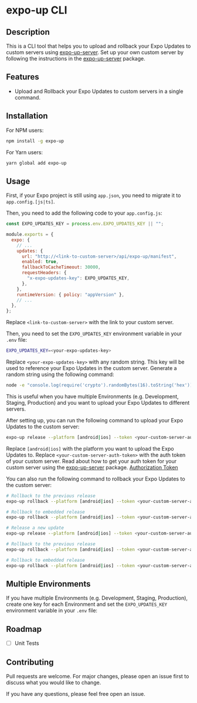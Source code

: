 # expo-up CLI

## Description

This is a CLI tool that helps you to upload and rollback your Expo Updates to custom servers using [expo-up-server](https://www.npmjs.com/package/expo-up-server). Set up your own custom server by following the instructions in the [expo-up-server](https://www.npmjs.com/package/expo-up-server) package.

## Features

- Upload and Rollback your Expo Updates to custom servers in a single command.

## Installation

For NPM users:

```bash
npm install -g expo-up
```

For Yarn users:

```bash
yarn global add expo-up
```

## Usage

First, if your Expo project is still using `app.json`, you need to migrate it to `app.config.[js|ts]`. 

Then, you need to add the following code to your `app.config.js`:

```js
const EXPO_UPDATES_KEY = process.env.EXPO_UPDATES_KEY || "";

module.exports = {
  expo: {
    // ...
    updates: {
      url: "http://<link-to-custom-server>/api/expo-up/manifest",
      enabled: true,
      fallbackToCacheTimeout: 30000,
      requestHeaders: {
        "x-expo-updates-key": EXPO_UPDATES_KEY,
      },
    },
    runtimeVersion: { policy: "appVersion" },
    // ...
  },
};
```

Replace `<link-to-custom-server>` with the link to your custom server.

Then, you need to set the `EXPO_UPDATES_KEY` environment variable in your `.env` file:

```bash
EXPO_UPDATES_KEY=<your-expo-updates-key>
```

Replace `<your-expo-updates-key>` with any random string. This key will be used to reference your Expo Updates in the custom server. Generate a random string using the following command:

```bash
node -e "console.log(require('crypto').randomBytes(16).toString('hex'))"
```

This is useful when you have multiple Environments (e.g. Development, Staging, Production) and you want to upload your Expo Updates to different servers.

After setting up, you can run the following command to upload your Expo Updates to the custom server:

```bash
expo-up release --platform [android|ios] --token <your-custom-server-auth-token>
```

Replace `[android|ios]` with the platform you want to upload the Expo Updates to. Replace `<your-custom-server-auth-token>` with the auth token of your custom server. Read about how to get your auth token for your custom server using the [expo-up-server](https://www.npmjs.com/package/expo-up-server) package. [Authorization Token](https://github.com/glncy/expo-up-server#authorization-token)

You can also run the following command to rollback your Expo Updates to the custom server:

```bash
# Rollback to the previous release
expo-up rollback --platform [android|ios] --token <your-custom-server-auth-token>
```

```bash
# Rollback to embedded release
expo-up rollback --platform [android|ios] --token <your-custom-server-auth-token> --embedded
```

```bash
# Release a new update
expo-up release --platform [android|ios] --token <your-custom-server-auth-token>

# Rollback to the previous release
expo-up rollback --platform [android|ios] --token <your-custom-server-auth-token>

# Rollback to embedded release
expo-up rollback --platform [android|ios] --token <your-custom-server-auth-token> --embedded
```

## Multiple Environments

If you have multiple Environments (e.g. Development, Staging, Production), create one key for each Environment and set the `EXPO_UPDATES_KEY` environment variable in your `.env` file:

## Roadmap

- [ ] Unit Tests

## Contributing

Pull requests are welcome. For major changes, please open an issue first to discuss what you would like to change.

If you have any questions, please feel free open an issue.

